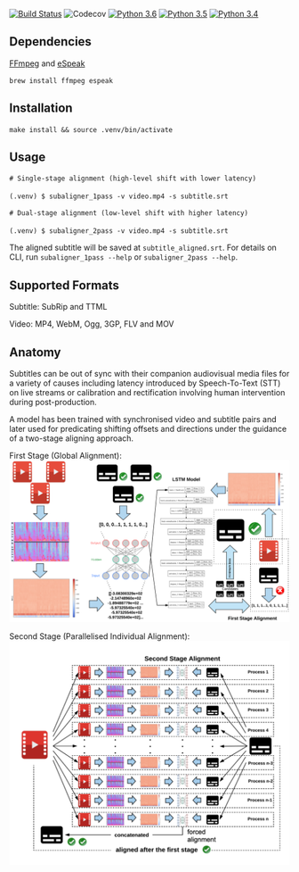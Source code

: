 [![Build Status](https://travis-ci.com/baxtree/subaligner.svg?branch=master)](https://travis-ci.com/baxtree/subaligner) ![Codecov](https://img.shields.io/codecov/c/github/baxtree/subaligner)
[![Python 3.6](https://img.shields.io/badge/python-3.6-blue.svg)](https://www.python.org/downloads/release/python-360/) [![Python 3.5](https://img.shields.io/badge/python-3.5-blue.svg)](https://www.python.org/downloads/release/python-350/) [![Python 3.4](https://img.shields.io/badge/python-3.4-blue.svg)](https://www.python.org/downloads/release/python-340/)


## Dependencies
[FFmpeg](https://www.ffmpeg.org/) and [eSpeak](http://espeak.sourceforge.net/index.html)
```
brew install ffmpeg espeak
```

## Installation
```
make install && source .venv/bin/activate
```

## Usage
```
# Single-stage alignment (high-level shift with lower latency)

(.venv) $ subaligner_1pass -v video.mp4 -s subtitle.srt
```

```
# Dual-stage alignment (low-level shift with higher latency)

(.venv) $ subaligner_2pass -v video.mp4 -s subtitle.srt
```

The aligned subtitle will be saved at `subtitle_aligned.srt`. For details on CLI, run `subaligner_1pass --help` or `subaligner_2pass --help`.

## Supported Formats
Subtitle: SubRip and TTML

Video: MP4, WebM, Ogg, 3GP, FLV and MOV 

## Anatomy
Subtitles can be out of sync with their companion audiovisual media files for a variety of causes including latency introduced by Speech-To-Text (STT) on live streams or calibration and rectification involving human intervention during post-production.

A model has been trained with synchronised video and subtitle pairs and later used for predicating shifting offsets and directions under the guidance of a two-stage aligning approach. 

First Stage (Global Alignment):
![](1st_stage.png)

Second Stage (Parallelised Individual Alignment):
![](2nd_stage.png)

